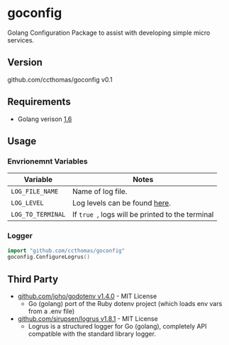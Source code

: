 # goconfig
Golang Configuration Package to assist with developing simple micro services.

## Version
github.com/ccthomas/goconfig v0.1

## Requirements
- Golang verison [1.6](https://golang.org/doc/go1.6)

## Usage

### Envrionemnt Variables
| Variable | Notes |
| --- | --- |
| `LOG_FILE_NAME` | Name of log file. |
| `LOG_LEVEL` | Log levels can be found [here](https://github.com/sirupsen/logrus#level-logging). |
| `LOG_TO_TERMINAL` | If `true `, logs will be printed to the terminal  |

### Logger
```go
import "github.com/ccthomas/goconfig"
goconfig.ConfigureLogrus()
```

## Third Party
- [github.com/joho/godotenv v1.4.0](https://github.com/joho/godotenv) - MIT License
    - Go (golang) port of the Ruby dotenv project (which loads env vars from a .env file)
- [github.com/sirupsen/logrus v1.8.1](https://github.com/sirupsen/logrus) - MIT License
    - Logrus is a structured logger for Go (golang), completely API compatible with the standard library logger.
